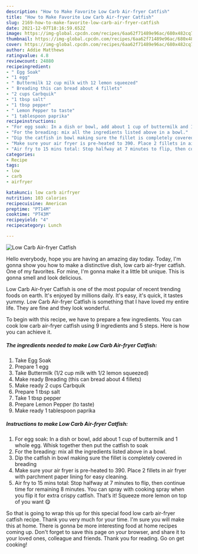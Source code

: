 ```yaml
---
description: "How to Make Favorite Low Carb Air-fryer Catfish"
title: "How to Make Favorite Low Carb Air-fryer Catfish"
slug: 2169-how-to-make-favorite-low-carb-air-fryer-catfish
date: 2021-12-07T18:16:59.652Z
image: https://img-global.cpcdn.com/recipes/6aa62f71489e96ac/680x482cq70/low-carb-air-fryer-catfish-recipe-main-photo.jpg
thumbnail: https://img-global.cpcdn.com/recipes/6aa62f71489e96ac/680x482cq70/low-carb-air-fryer-catfish-recipe-main-photo.jpg
cover: https://img-global.cpcdn.com/recipes/6aa62f71489e96ac/680x482cq70/low-carb-air-fryer-catfish-recipe-main-photo.jpg
author: Addie Matthews
ratingvalue: 4.8
reviewcount: 24880
recipeingredient:
- " Egg Soak"
- "1 egg"
- " Buttermilk 12 cup milk with 12 lemon squeezed"
- " Breading this can bread about 4 fillets"
- "2 cups Carbquik"
- "1 tbsp salt"
- "1 tbsp pepper"
- " Lemon Pepper to taste"
- "1 tablespoon paprika"
recipeinstructions:
- "For egg soak: In a dish or bowl, add about 1 cup of buttermilk and 1 whole egg. Whisk together then put the catfish to soak"
- "For the breading: mix all the ingredients listed above in a bowl."
- "Dip the catfish in bowl making sure the fillet is completely covered in breading"
- "Make sure your air fryer is pre-heated to 390. Place 2 fillets in air fryer with parchment paper lining for easy cleaning."
- "Air fry to 15 mins total: Stop halfway at 7 minutes to flip, then continue time for remaining 8 minutes. You can spray with cooking spray when you flip it for extra crispy catfish. That’s it! Squeeze more lemon on top of you want 😋"
categories:
- Recipe
tags:
- low
- carb
- airfryer

katakunci: low carb airfryer 
nutrition: 103 calories
recipecuisine: American
preptime: "PT14M"
cooktime: "PT43M"
recipeyield: "4"
recipecategory: Lunch

---
```



![Low Carb Air-fryer Catfish](https://img-global.cpcdn.com/recipes/6aa62f71489e96ac/680x482cq70/low-carb-air-fryer-catfish-recipe-main-photo.jpg)

Hello everybody, hope you are having an amazing day today. Today, I'm gonna show you how to make a distinctive dish, low carb air-fryer catfish. One of my favorites. For mine, I'm gonna make it a little bit unique. This is gonna smell and look delicious.



Low Carb Air-fryer Catfish is one of the most popular of recent trending foods on earth. It's enjoyed by millions daily. It's easy, it's quick, it tastes yummy. Low Carb Air-fryer Catfish is something that I have loved my entire life. They are fine and they look wonderful.


To begin with this recipe, we have to prepare a few ingredients. You can cook low carb air-fryer catfish using 9 ingredients and 5 steps. Here is how you can achieve it.

<!--inarticleads1-->

##### The ingredients needed to make Low Carb Air-fryer Catfish:

1. Take  Egg Soak
1. Prepare 1 egg
1. Take  Buttermilk (1/2 cup milk with 1/2 lemon squeezed)
1. Make ready  Breading (this can bread about 4 fillets)
1. Make ready 2 cups Carbquik
1. Prepare 1 tbsp salt
1. Take 1 tbsp pepper
1. Prepare  Lemon Pepper (to taste)
1. Make ready 1 tablespoon paprika




<!--inarticleads2-->

##### Instructions to make Low Carb Air-fryer Catfish:

1. For egg soak: In a dish or bowl, add about 1 cup of buttermilk and 1 whole egg. Whisk together then put the catfish to soak
1. For the breading: mix all the ingredients listed above in a bowl.
1. Dip the catfish in bowl making sure the fillet is completely covered in breading
1. Make sure your air fryer is pre-heated to 390. Place 2 fillets in air fryer with parchment paper lining for easy cleaning.
1. Air fry to 15 mins total: Stop halfway at 7 minutes to flip, then continue time for remaining 8 minutes. You can spray with cooking spray when you flip it for extra crispy catfish. That’s it! Squeeze more lemon on top of you want 😋




So that is going to wrap this up for this special food low carb air-fryer catfish recipe. Thank you very much for your time. I'm sure you will make this at home. There is gonna be more interesting food at home recipes coming up. Don't forget to save this page on your browser, and share it to your loved ones, colleague and friends. Thank you for reading. Go on get cooking!
